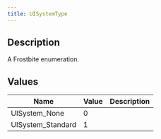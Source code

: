 ```yaml
---
title: UISystemType
---
```

## Description

A Frostbite enumeration.

## Values

| Name               | Value | Description |
| ------------------ | ----- | ----------- |
| UISystem\_None     | 0     |             |
| UISystem\_Standard | 1     |             |
